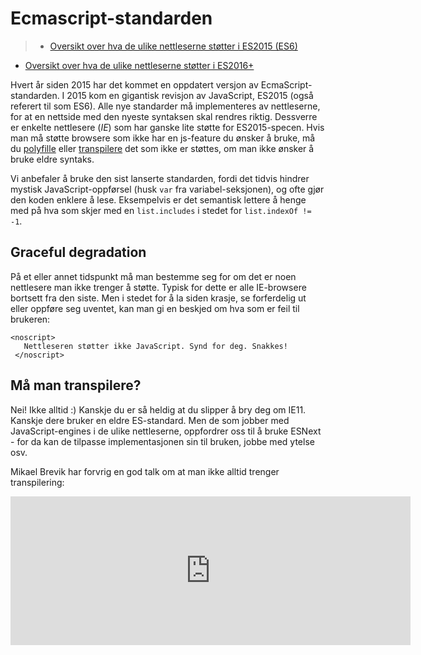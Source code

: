 # Ecmascript-standarden

>* [Oversikt over hva de ulike nettleserne støtter i ES2015 (ES6)](http://kangax.github.io/compat-table/es5/)
* [Oversikt over hva de ulike nettleserne støtter i ES2016+](http://kangax.github.io/compat-table/es2016plus/)

Hvert år siden 2015 har det kommet en oppdatert versjon av EcmaScript-standarden. I 2015 kom en gigantisk revisjon av JavaScript, ES2015 (også referert til som ES6). Alle nye standarder må implementeres av nettleserne, for at en nettside med den nyeste syntaksen skal rendres riktig. Dessverre er enkelte nettlesere (_IE_) som har ganske lite støtte for ES2015-specen. Hvis man må støtte browsere som ikke har en js-feature du ønsker å bruke, må du [polyfille](https://en.wikipedia.org/wiki/Polyfill) eller [transpilere](https://en.wikipedia.org/wiki/Source-to-source_compiler) det som ikke er støttes, om man ikke ønsker å bruke eldre syntaks.

Vi anbefaler å bruke den sist lanserte standarden, fordi det tidvis hindrer mystisk JavaScript-oppførsel (husk `var` fra variabel-seksjonen), og ofte gjør den koden enklere å lese. Eksempelvis er det semantisk lettere å henge med på hva som skjer med en `list.includes` i stedet for `list.indexOf != -1`.

## Graceful degradation

På et eller annet tidspunkt må man bestemme seg for om det er noen nettlesere man ikke trenger å støtte. Typisk for dette er alle IE-browsere bortsett fra den siste. Men i stedet for å la siden krasje, se forferdelig ut eller oppføre seg uventet, kan man gi en beskjed om hva som er feil til brukeren:

```
<noscript>
   Nettleseren støtter ikke JavaScript. Synd for deg. Snakkes!
 </noscript>
```

## Må man transpilere?
Nei! Ikke alltid :) Kanskje du er så heldig at du slipper å bry deg om IE11. Kanskje dere bruker en eldre ES-standard. Men de som jobber med JavaScript-engines i de ulike nettleserne, oppfordrer oss til å bruke ESNext - for da kan de tilpasse implementasjonen sin til bruken, jobbe med ytelse osv.

Mikael Brevik har forvrig en god talk om at man ikke alltid trenger transpilering:
<iframe src="https://player.vimeo.com/video/207724489" width="640" height="238" frameborder="0" webkitallowfullscreen mozallowfullscreen allowfullscreen></iframe>
